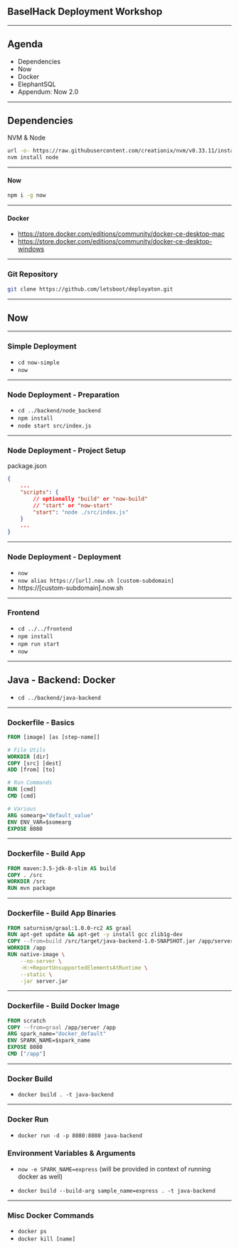 ## BaselHack Deployment Workshop

---

## Agenda

- Dependencies
- Now
- Docker
- ElephantSQL
- Appendum: Now 2.0

---

## Dependencies

NVM & Node
```bash
url -o- https://raw.githubusercontent.com/creationix/nvm/v0.33.11/install.sh | bash
nvm install node
```

----

#### Now

```bash
npm i -g now
```

----

#### Docker

- https://store.docker.com/editions/community/docker-ce-desktop-mac
- https://store.docker.com/editions/community/docker-ce-desktop-windows

----

### Git Repository

```bash
git clone https://github.com/letsboot/deployaton.git
```

---

## Now

----

### Simple Deployment

- `cd now-simple`
- `now`

----

### Node Deployment - Preparation

- `cd ../backend/node_backend`
- `npm install`
- `node start src/index.js`

----

### Node Deployment - Project Setup

package.json

```json
{
    ...
    "scripts": {
        // optionally "build" or "now-build"
        // "start" or "now-start"
        "start": "node ./src/index.js"
    }
	...
}
```

----

### Node Deployment - Deployment

- `now`
- `now alias https://[url].now.sh [custom-subdomain]`
- https://[custom-subdomain].now.sh

----

### Frontend

-  `cd ../../frontend`
- `npm install`
- `npm run start` 
- `now`

---

## Java - Backend: Docker

- `cd ../backend/java-backend`

----

### Dockerfile - Basics

```dockerfile
FROM [image] [as [step-name]]

# File Utils
WORKDIR [dir]
COPY [src] [dest]
ADD [from] [to]

# Run Commands
RUN [cmd]
CMD [cmd]

# Various
ARG somearg="default_value"
ENV ENV_VAR=$somearg
EXPOSE 8080
```



----

### Dockerfile - Build App

```dockerfile
FROM maven:3.5-jdk-8-slim AS build
COPY . /src
WORKDIR /src
RUN mvn package
```

----

### Dockerfile - Build App Binaries

```dockerfile
FROM saturnism/graal:1.0.0-rc2 AS graal
RUN apt-get update && apt-get -y install gcc zlib1g-dev
COPY --from=build /src/target/java-backend-1.0-SNAPSHOT.jar /app/server.jar
WORKDIR /app
RUN native-image \
    --no-server \
    -H:+ReportUnsupportedElementsAtRuntime \
    --static \
    -jar server.jar
```

----

### Dockerfile - Build Docker Image

```dockerfile
FROM scratch
COPY --from=graal /app/server /app
ARG spark_name="docker_default"
ENV SPARK_NAME=$spark_name
EXPOSE 8080
CMD ["/app"]
```

----

### Docker Build

- `docker build . -t java-backend`

----

### Docker Run

- `docker run -d -p 8080:8080 java-backend `

### Environment Variables & Arguments

- `now -e SPARK_NAME=express` (will be provided in context of running docker as well)

- `docker build --build-arg sample_name=express . -t java-backend`

----

### Misc Docker Commands

- `docker ps`
- `docker kill [name]`